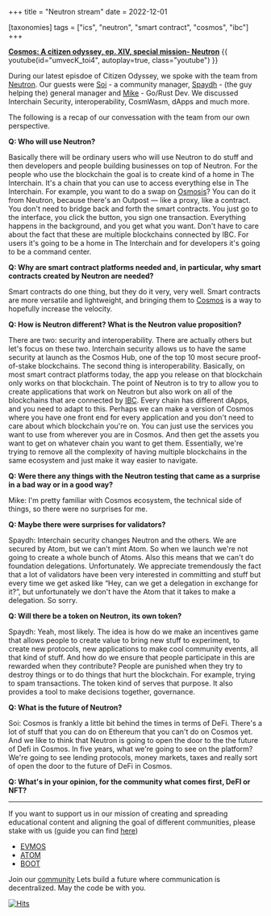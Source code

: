 +++
title = "Neutron stream"
date = 2022-12-01

[taxonomies]
tags = ["ics", "neutron", "smart contract", "cosmos", "ibc"]
+++

**[Cosmos: A citizen odyssey, ep. XIV, special mission- Neutron](https://www.youtube.com/watch?v=umvecK_toi4)**
{{ youtube(id="umvecK_toi4", autoplay=true, class="youtube") }}

During our latest episdoe of Citizen Odyssey, we spoke with the team from [Neutron](https://www.citizencosmos.space/neutron). Our guests were [Soi](https://twitter.com/soi2studio) - a community manager, [Spaydh](https://twitter.com/0xSpaydh) - (the guy helping the) general manager and [Mike](https://twitter.com/pr0n00gler) - Go/Rust Dev. We discussed Interchain Security, interoperability, CosmWasm, dApps and much more.

<!-- more -->

The following is a recap of our convessation with the team from our own perspective.

**Q: Who will use Neutron?**

Basically there will be ordinary users who will use Neutron to do stuff and then developers and people building businesses on top of Neutron. For the people who use the blockchain the goal is to create kind of a home in The Interchain. It's a chain that you can use to access everything else in The Interchain. For example, you want to do a swap on [Osmosis](https://www.citizencosmos.space/osmosis)? You can do it from Neutron, because there's an Outpost — like a proxy, like a contract. You don't need to bridge back and forth the smart contracts. You just go to the interface, you click the button, you sign one transaction. Everything happens in the background, and you get what you want. Don't have to care about the fact that these are multiple blockchains connected by IBC. For users it's going to be a home in The Interchain and for developers it's going to be a command center.

**Q: Why are smart contract platforms needed and, in particular, why smart contracts created by Neutron are needed?**<br>

Smart contracts do one thing, but they do it very, very well. Smart contracts are more versatile and lightweight, and bringing them to [Cosmos](https://www.citizencosmos.space/ethan-buchman-cosmos) is a way to hopefully increase the velocity.<br>

**Q: How is Neutron different? What is the Neutron value proposition?**<br>

There are two: security and interoperability. There are actually others but let's focus on these two. Interchain security allows us to have the same security at launch as the Cosmos Hub, one of the top 10 most secure proof-of-stake blockchains. The second thing is interoperability. Basically, on most smart contract platforms today, the app you release on that blockchain only works on that blockchain. The point of Neutron is to try to allow you to create applications that work on Neutron but also work on all of the blockchains that are connected by [IBC](https://www.citizencosmos.space/game-of-zones). Every chain has different dApps, and you need to adapt to this. Perhaps we can make a version of Cosmos where you have one front end for every application and you don't need to care about which blockchain you're on. You can just use the services you want to use from wherever you are in Cosmos. And then get the assets you want to get on whatever chain you want to get them. Essentially, we're trying to remove all the complexity of having multiple blockchains in the same ecosystem and just make it way easier to navigate.

**Q: Were there any things with the Neutron testing that came as a surprise in a bad way or in a good way?**<br>

Mike: I'm pretty familiar with Cosmos ecosystem, the technical side of things, so there were no surprises for me.

**Q: Maybe there were surprises for validators?**<br>

Spaydh: Interchain security changes Neutron and the others. We are secured by Atom, but we can't mint Atom. So when we launch we're not going to create a whole bunch of Atoms. Also this means that we can't do foundation delegations. Unfortunately. We appreciate tremendously the fact that a lot of validators have been very interested in committing and stuff but every time we get asked like “Hey, can we get a delegation in exchange for it?”, but unfortunately we don't have the Atom that it takes to make a delegation. So sorry.

**Q: Will there be a token on Neutron, its own token?**<br>

Spaydh: Yeah, most likely. The idea is how do we make an incentives game that allows people to create value to bring new stuff to experiment, to create new protocols, new applications to make cool community events, all that kind of stuff. And how do we ensure that people participate in this are rewarded when they contribute? People are punished when they try to destroy things or to do things that hurt the blockchain. For example,  trying to spam transactions. The token kind of serves that purpose. It also provides a tool to make decisions together, governance.

**Q: What is the future of Neutron?**<br>

Soi: Cosmos is frankly a little bit behind the times in terms of DeFi. There's a lot of stuff that you can do on Ethereum that you can't do on Cosmos yet. And we like to think that Neutron is going to open the door to the the future of Defi in Cosmos. In five years, what we're going to see on the platform? We're going to see lending protocols, money markets, taxes and really sort of open the door to the future of DeFi in Cosmos.

**Q: What's in your opinion, for the community what comes first, DeFI or NFT?**<br>




------------------------------------------------------------------------------------------------------------------------------------------------------------------
If you want to support us in our mission of creating and spreading educational content and aligning the goal of different communities, please stake with us (guide you can find [here](https://www.citizencosmos.space/staking)) 
- [EVMOS](https://wallet.keplr.app/chains/evmos?modal=validator&chain=evmos_9001-2&validator_address=evmosvaloper1mtwvpdd57gpkyejd566s24afr9zm5ryq8gwpvj) 
- [ATOM](https://wallet.keplr.app/chains/cosmos-hub?modal=validator&chain=cosmoshub-4&validator_address=cosmosvaloper1e859xaue4k2jzqw20cv6l7p3tmc378pc3k8g2u) 
- [BOOT](https://wallet.keplr.app/chains/bostrom?modal=validator&chain=bostrom&validator_address=bostromvaloper1f7nx65pmayfenpfwzwaamwas4ygmvalqj6dz5r)

Join our [community](https://discord.gg/kJaG3EucCX) Lets build a future where communication is decentralized. May the code be with you. 

[![Hits](https://hits.seeyoufarm.com/api/count/incr/badge.svg?url=https%3A%2F%2Fcitizen-cosmos.github.io%2Fnew-citizen-blog%2Fneutronstream.html&count_bg=%2379C83D&title_bg=%23555555&icon=&icon_color=%23E7E7E7&title=hits&edge_flat=false)](https://hits.seeyoufarm.com) 
